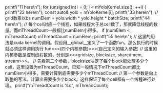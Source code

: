   printf("11 here\n");
  for (unsigned int i = 0; i < mYoloKernel.size(); ++i) {
    printf("22 here\n");
    const auto& yolo = mYoloKernel[i];
    printf("33 here\n");
    // grid数乘以bs
    numElem = yolo.width * yolo.height * batchSize;
    printf("44 here\n");
    // 每个cell对应一个线程，如果线程大于总cell数了，那就降低线程的数量。而mThreadCount一般都比numElem小得多。
    if (numElem < mThreadCount) mThreadCount = numElem;
    printf("55 here\n");
    // 这里的用法是cuda kernel的调用。假设用__global__定义了一个函数fun。那么执行的时候就必须这样调用执行 fun<<<(四个内核参数)>>>(自己定义的输入参数)
    // 这里的内核参数是控制线程数的，分别是<<<gridsize, blocksize, sharedmem, stream>>>。
    // 先看第二个参数，blocksize决定了每个block能处理多少个cell，这里设置为mThreadCount，已知一般情况下mThreadCount都比numElem小得多，需要计算到底需要多少个mThreadCount
    // 第一个参数是向上取整的写法。计算出需要多少个block。这样保证了每个cell都有一个线程进行处理。
    printf("mThreadCount is %d", mThreadCount); 
